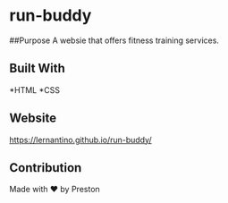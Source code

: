 # run-buddy

##Purpose
A websie that offers fitness training services.

## Built With
*HTML
*CSS

## Website
https://lernantino.github.io/run-buddy/

## Contribution
Made with ❤️ by Preston
